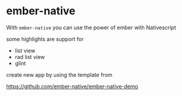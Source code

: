 # ember-native

With `ember-native` you can use the power of ember with Nativescript

some highlights are support for
* list view
* rad list view
* glint

create new app by using the template from

https://github.com/ember-native/ember-native-demo
